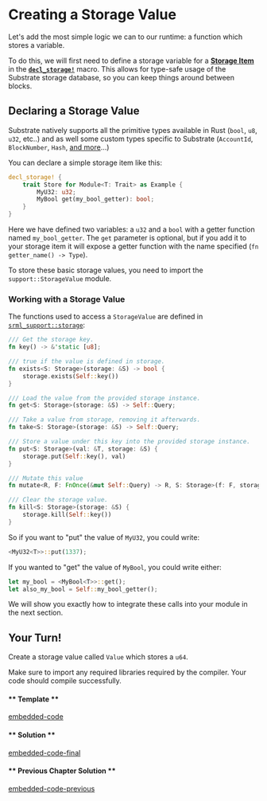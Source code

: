 Creating a Storage Value
===

Let's add the most simple logic we can to our runtime: a function which stores a variable.

To do this, we will first need to define a storage variable for a [**Storage Item**](https://substrate.dev/docs/en/overview/glossary#storage-items) in the [**`decl_storage!`**](https://substrate.dev/rustdocs/v1.0/srml_support_procedural/macro.decl_storage.html) macro. This allows for type-safe usage of the Substrate storage database, so you can keep things around between blocks.

## Declaring a Storage Value

Substrate natively supports all the primitive types available in Rust (`bool`, `u8`, `u32`, etc..) and as well some custom types specific to Substrate (`AccountId`, `BlockNumber`, `Hash`, [and more](https://polkadot.js.org/api/types/)...)

You can declare a simple storage item like this:

```rust
decl_storage! {
    trait Store for Module<T: Trait> as Example {
        MyU32: u32;
        MyBool get(my_bool_getter): bool;
    }
}
```

Here we have defined two variables: a `u32` and a `bool` with a getter function named `my_bool_getter`. The `get` parameter is optional, but if you add it to your storage item it will expose a getter function with the name specified (`fn getter_name() -> Type`).

To store these basic storage values, you need to import the `support::StorageValue` module.

### Working with a Storage Value

The functions used to access a `StorageValue` are defined in [`srml_support::storage`](https://substrate.dev/rustdocs/v1.0/srml_support/storage/trait.StorageValue.html):

```rust
/// Get the storage key.
fn key() -> &'static [u8];

/// true if the value is defined in storage.
fn exists<S: Storage>(storage: &S) -> bool {
    storage.exists(Self::key())
}

/// Load the value from the provided storage instance.
fn get<S: Storage>(storage: &S) -> Self::Query;

/// Take a value from storage, removing it afterwards.
fn take<S: Storage>(storage: &S) -> Self::Query;

/// Store a value under this key into the provided storage instance.
fn put<S: Storage>(val: &T, storage: &S) {
    storage.put(Self::key(), val)
}

/// Mutate this value
fn mutate<R, F: FnOnce(&mut Self::Query) -> R, S: Storage>(f: F, storage: &S) -> R;

/// Clear the storage value.
fn kill<S: Storage>(storage: &S) {
    storage.kill(Self::key())
}
```

So if you want to "put" the value of `MyU32`, you could write:

```rust
<MyU32<T>>::put(1337);
```

If you wanted to "get" the value of `MyBool`, you could write either:

```rust
let my_bool = <MyBool<T>>::get();
let also_my_bool = Self::my_bool_getter();
```

We will show you exactly how to integrate these calls into your module in the next section.

## Your Turn!

Create a storage value called `Value` which stores a `u64`.

Make sure to import any required libraries required by the compiler. Your code should compile successfully.

<!-- tabs:start -->

#### ** Template **

[embedded-code](./assets/1.2-template.rs ':include :type=code embed-template')

#### ** Solution **

[embedded-code-final](./assets/1.2-finished-code.rs ':include :type=code embed-final')

#### ** Previous Chapter Solution **

[embedded-code-previous](./assets/1.1-finished-code.rs ':include :type=code embed-previous')

<!-- tabs:end -->
